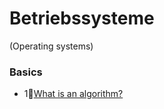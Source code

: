 # Betriebssysteme
(Operating systems)

### Basics
- 1💠[What is an algorithm?](https://www.tutorialspoint.com/data_structures_algorithms/algorithms_basics.htm#)

